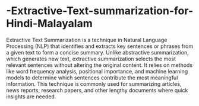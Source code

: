 # -Extractive-Text-summarization-for-Hindi-Malayalam
Extractive Text Summarization is a technique in Natural Language Processing (NLP) that identifies and extracts key sentences or phrases from a given text to form a concise summary. Unlike abstractive summarization, which generates new text, extractive summarization selects the most relevant sentences without altering the original content. It relies on methods like word frequency analysis, positional importance, and machine learning models to determine which sentences contribute the most meaningful information. This technique is commonly used for summarizing articles, news reports, research papers, and other lengthy documents where quick insights are needed.
